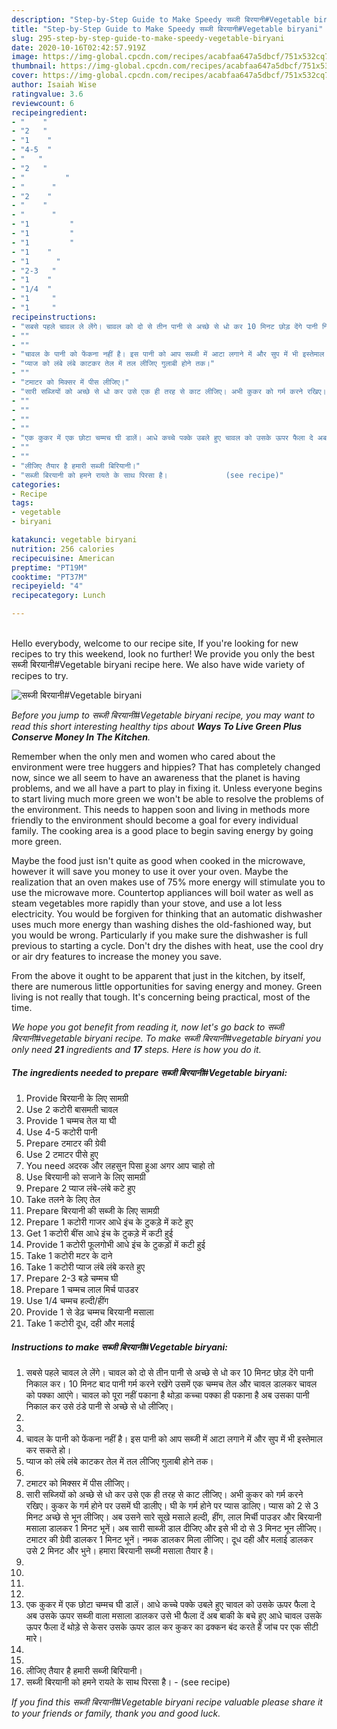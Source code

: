 ```yaml
---
description: "Step-by-Step Guide to Make Speedy सब्जी बिरयानी#Vegetable biryani"
title: "Step-by-Step Guide to Make Speedy सब्जी बिरयानी#Vegetable biryani"
slug: 295-step-by-step-guide-to-make-speedy-vegetable-biryani
date: 2020-10-16T02:42:57.919Z
image: https://img-global.cpcdn.com/recipes/acabfaa647a5dbcf/751x532cq70/सब्जी-बिरयानीvegetable-biryani-recipe-main-photo.jpg
thumbnail: https://img-global.cpcdn.com/recipes/acabfaa647a5dbcf/751x532cq70/सब्जी-बिरयानीvegetable-biryani-recipe-main-photo.jpg
cover: https://img-global.cpcdn.com/recipes/acabfaa647a5dbcf/751x532cq70/सब्जी-बिरयानीvegetable-biryani-recipe-main-photo.jpg
author: Isaiah Wise
ratingvalue: 3.6
reviewcount: 6
recipeingredient:
- "    "
- "2   "
- "1    "
- "4-5  "
- "   "
- "2   "
- "         "
- "      "
- "2    "
- "    "
- "      "
- "1         "
- "1         "
- "1         "
- "1    "
- "1      "
- "2-3   "
- "1    "
- "1/4  "
- "1     "
- "1     "
recipeinstructions:
- "सबसे पहले चावल ले लेंगे। चावल को दो से तीन पानी से अच्छे से धो कर 10 मिनट छोड़ देंगे पानी निकाल कर। 10 मिनट बाद पानी गर्म करने रखेंगे उसमें एक चम्मच तेल और चावल डालकर चावल को पक्का आएंगे। चावल को पूरा नहीं पकाना है थोड़ा कच्चा पक्का ही पकाना है अब उसका पानी निकाल कर उसे ठंडे पानी से अच्छे से धो लीजिए।"
- ""
- ""
- "चावल के पानी को फेंकना नहीं है। इस पानी को आप सब्जी में आटा लगाने में और सुप में भी इस्तेमाल कर सकते हो।"
- "प्याज को लंबे लंबे काटकर तेल में तल लीजिए गुलाबी होने तक।"
- ""
- "टमाटर को मिक्सर में पीस लीजिए।"
- "सारी सब्जियों को अच्छे से धो कर उसे एक ही तरह से काट लीजिए। अभी कुकर को गर्म करने रखिए। कुकर के गर्म होने पर उसमें घी डालीए। घी के गर्म होने पर प्यास डालिए। प्यास को 2 से 3 मिनट अच्छे से भून लीजिए। अब उसने सारे सूखे मसाले हल्दी, हींग, लाल मिर्ची पाउडर और बिरयानी मसाला डालकर 1 मिनट भूनें। अब सारी साब्जी डाल दीजिए और इसे भी दो से 3 मिनट भून लीजिए। टमाटर की ग्रेवी डालकर 1 मिनट भूनें। नमक डालकर मिला लीजिए। दूध दही और मलाई डालकर उसे 2 मिनट और भुने। हमारा बिरयानी सब्जी मसाला तैयार है।"
- ""
- ""
- ""
- ""
- "एक कुकर में एक छोटा चम्मच घी डालें। आधे कच्चे पक्के उबले हुए चावल को उसके ऊपर फैला दे अब उसके ऊपर सब्जी वाला मसाला डालकर उसे भी फैला दें अब बाकी के बचे हुए आधे चावल उसके ऊपर फैला दें थोड़े से केसर उसके ऊपर डाल कर कुकर का ढक्कन बंद करते हैं जांच पर एक सीटी मारे।"
- ""
- ""
- "लीजिए तैयार है हमारी सब्जी बिरियानी।"
- "सब्जी बिरयानी को हमने रायते के साथ पिरसा है।             (see recipe)"
categories:
- Recipe
tags:
- vegetable
- biryani

katakunci: vegetable biryani 
nutrition: 256 calories
recipecuisine: American
preptime: "PT19M"
cooktime: "PT37M"
recipeyield: "4"
recipecategory: Lunch

---
```

<br>
Hello everybody, welcome to our recipe site, If you're looking for new recipes to try this weekend, look no further! We provide you only the best सब्जी बिरयानी#Vegetable biryani recipe here. We also have wide variety of recipes to try.
<br>


![सब्जी बिरयानी#Vegetable biryani](https://img-global.cpcdn.com/recipes/acabfaa647a5dbcf/751x532cq70/सब्जी-बिरयानीvegetable-biryani-recipe-main-photo.jpg)

<i>Before you jump to सब्जी बिरयानी#Vegetable biryani recipe, you may want to read this short interesting healthy tips about 
<strong>Ways To Live Green Plus Conserve Money In The Kitchen</strong>.</i>
</br>

Remember when the only men and women who cared about the environment were tree huggers and hippies? That has completely changed now, since we all seem to have an awareness that the planet is having problems, and we all have a part to play in fixing it. Unless everyone begins to start living much more green we won't be able to resolve the problems of the environment. This needs to happen soon and living in methods more friendly to the environment should become a goal for every individual family. The cooking area is a good place to begin saving energy by going more green.

Maybe the food just isn't quite as good when cooked in the microwave, however it will save you money to use it over your oven. Maybe the realization that an oven makes use of 75% more energy will stimulate you to use the microwave more. Countertop appliances will boil water as well as steam vegetables more rapidly than your stove, and use a lot less electricity. You would be forgiven for thinking that an automatic dishwasher uses much more energy than washing dishes the old-fashioned way, but you would be wrong. Particularly if you make sure the dishwasher is full previous to starting a cycle. Don't dry the dishes with heat, use the cool dry or air dry features to increase the money you save.

From the above it ought to be apparent that just in the kitchen, by itself, there are numerous little opportunities for saving energy and money. Green living is not really that tough. It's concerning being practical, most of the time.


<i>We hope you got benefit from reading it, now let's go back to सब्जी बिरयानी#vegetable biryani recipe. To make सब्जी बिरयानी#vegetable biryani you only need <strong>21</strong> ingredients and <strong>17</strong> steps. Here is how you do it.
</i>

##### The ingredients needed to prepare सब्जी बिरयानी#Vegetable biryani:

1. Provide  बिरयानी के लिए सामग्री
1. Use 2 कटोरी बासमती चावल
1. Provide 1 चम्मच तेल या घी
1. Use 4-5 कटोरी पानी
1. Prepare  टमाटर की ग्रेवी
1. Use 2 टमाटर पीसे हुए
1. You need  अदरक और लहसुन पिसा हुआ अगर आप चाहो तो
1. Use  बिरयानी को सजाने के लिए सामग्री
1. Prepare 2 प्याज लंबे-लंबे कटे हुए
1. Take  तलने के लिए तेल
1. Prepare  बिरयानी की सब्जी के लिए सामग्री
1. Prepare 1 कटोरी गाजर आधे इंच के टुकड़े में कटे हुए
1. Get 1 कटोरी बींस आधे इंच के टुकड़े में कटी हुई
1. Provide 1 कटोरी फूलगोभी आधे इंच के टुकड़ों में कटी हुई
1. Take 1 कटोरी मटर के दाने
1. Take 1 कटोरी प्याज लंबे लंबे करते हुए
1. Prepare 2-3 बड़े चम्मच घी
1. Prepare 1 चम्मच लाल मिर्च पाउडर
1. Use 1/4 चम्मच हल्दी/हींग
1. Provide 1 से डेढ़ चम्मच बिरयानी मसाला
1. Take 1 कटोरी दूध, दही और मलाई


##### Instructions to make सब्जी बिरयानी#Vegetable biryani:

1. सबसे पहले चावल ले लेंगे। चावल को दो से तीन पानी से अच्छे से धो कर 10 मिनट छोड़ देंगे पानी निकाल कर। 10 मिनट बाद पानी गर्म करने रखेंगे उसमें एक चम्मच तेल और चावल डालकर चावल को पक्का आएंगे। चावल को पूरा नहीं पकाना है थोड़ा कच्चा पक्का ही पकाना है अब उसका पानी निकाल कर उसे ठंडे पानी से अच्छे से धो लीजिए।
1. 
1. 
1. चावल के पानी को फेंकना नहीं है। इस पानी को आप सब्जी में आटा लगाने में और सुप में भी इस्तेमाल कर सकते हो।
1. प्याज को लंबे लंबे काटकर तेल में तल लीजिए गुलाबी होने तक।
1. 
1. टमाटर को मिक्सर में पीस लीजिए।
1. सारी सब्जियों को अच्छे से धो कर उसे एक ही तरह से काट लीजिए। अभी कुकर को गर्म करने रखिए। कुकर के गर्म होने पर उसमें घी डालीए। घी के गर्म होने पर प्यास डालिए। प्यास को 2 से 3 मिनट अच्छे से भून लीजिए। अब उसने सारे सूखे मसाले हल्दी, हींग, लाल मिर्ची पाउडर और बिरयानी मसाला डालकर 1 मिनट भूनें। अब सारी साब्जी डाल दीजिए और इसे भी दो से 3 मिनट भून लीजिए। टमाटर की ग्रेवी डालकर 1 मिनट भूनें। नमक डालकर मिला लीजिए। दूध दही और मलाई डालकर उसे 2 मिनट और भुने। हमारा बिरयानी सब्जी मसाला तैयार है।
1. 
1. 
1. 
1. 
1. एक कुकर में एक छोटा चम्मच घी डालें। आधे कच्चे पक्के उबले हुए चावल को उसके ऊपर फैला दे अब उसके ऊपर सब्जी वाला मसाला डालकर उसे भी फैला दें अब बाकी के बचे हुए आधे चावल उसके ऊपर फैला दें थोड़े से केसर उसके ऊपर डाल कर कुकर का ढक्कन बंद करते हैं जांच पर एक सीटी मारे।
1. 
1. 
1. लीजिए तैयार है हमारी सब्जी बिरियानी।
1. सब्जी बिरयानी को हमने रायते के साथ पिरसा है। -             (see recipe)


<i>If you find this सब्जी बिरयानी#Vegetable biryani recipe valuable please share it to your friends or family, thank you and good luck.</i>
